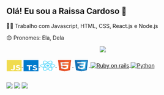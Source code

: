 ## Olá! Eu sou a Raissa Cardoso 👋

👩‍💻 Trabalho com Javascript, HTML, CSS, React.js e Node.js

😊 Pronomes: Ela, Dela


  <div align="center">
    <a href="https://github.com/Raissa-Cardoso">
    <img height="180em" src="https://github-readme-stats-sigma-five.vercel.app/api/top-langs/?username=raissa-cardoso&layout=compact&langs_count=7&theme=nightowl"/>
  </div>
  
  <div style="display: inline_block"><br>
    <img align="center" alt="Js" height="30" width="40" src="https://raw.githubusercontent.com/devicons/devicon/master/icons/javascript/javascript-plain.svg">
    <img align="center" alt="Ts" height="30" width="40" src="https://raw.githubusercontent.com/devicons/devicon/master/icons/typescript/typescript-plain.svg">
    <img align="center" alt="React" height="30" width="40" src="https://raw.githubusercontent.com/devicons/devicon/master/icons/react/react-original.svg">
    <img align="center" alt="HTML" height="30" width="40" src="https://raw.githubusercontent.com/devicons/devicon/master/icons/html5/html5-original.svg">
    <img align="center" alt="CSS" height="30" width="40" src="https://raw.githubusercontent.com/devicons/devicon/master/icons/css3/css3-original.svg">   
    <img align="center" alt="Ruby on rails" height="30" width="40" src="https://cdn.jsdelivr.net/gh/devicons/devicon@latest/icons/rails/rails-original-wordmark.svg"> 
    <img align="center" alt="Python" height="30" width="40" src="https://cdn.jsdelivr.net/gh/devicons/devicon@latest/icons/python/python-original.svg">  
  </div>

##
 
<div> 
  <a href = "mailto:raissa_cardoso@yahoo.com.br" target="_blank"><img src="https://img.shields.io/badge/-Yahoo-%23333?style=for-the-badge&logo=yahoo&logoColor=white" ></a>
  <a href="https://www.linkedin.com/in/devraissacardoso/" target="_blank"><img src="https://img.shields.io/badge/-LinkedIn-%230077B5?style=for-the-badge&logo=linkedin&logoColor=white"></a> 
  <a href = "https://www.raissacardoso.com.br/" target="_blank"><img src="https://img.shields.io/badge/-Portfólio-%23333?style=for-the-badge&logoColor=purple"></a>
 
</div>
